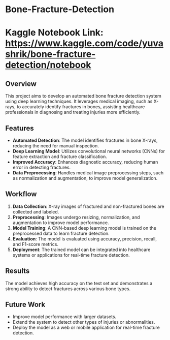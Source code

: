 # Bone-Fracture-Detection


# Kaggle Notebook Link: https://www.kaggle.com/code/yuvashrik/bone-fracture-detection/notebook

## Overview
This project aims to develop an automated bone fracture detection system using deep learning techniques. It leverages medical imaging, such as X-rays, to accurately identify fractures in bones, assisting healthcare professionals in diagnosing and treating injuries more efficiently.

## Features
- **Automated Detection**: The model identifies fractures in bone X-rays, reducing the need for manual inspection.
- **Deep Learning Model**: Utilizes convolutional neural networks (CNNs) for feature extraction and fracture classification.
- **Improved Accuracy**: Enhances diagnostic accuracy, reducing human error in detecting fractures.
- **Data Preprocessing**: Handles medical image preprocessing steps, such as normalization and augmentation, to improve model generalization.

## Workflow
1. **Data Collection**: X-ray images of fractured and non-fractured bones are collected and labeled.
2. **Preprocessing**: Images undergo resizing, normalization, and augmentation to improve model performance.
3. **Model Training**: A CNN-based deep learning model is trained on the preprocessed data to learn fracture detection.
4. **Evaluation**: The model is evaluated using accuracy, precision, recall, and F1-score metrics.
5. **Deployment**: The trained model can be integrated into healthcare systems or applications for real-time fracture detection.

## Results
The model achieves high accuracy on the test set and demonstrates a strong ability to detect fractures across various bone types.

## Future Work
- Improve model performance with larger datasets.
- Extend the system to detect other types of injuries or abnormalities.
- Deploy the model as a web or mobile application for real-time fracture detection.

